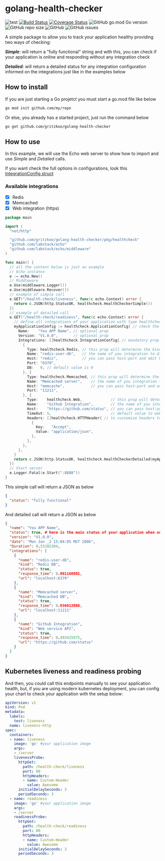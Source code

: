 # golang-health-checker

![test](https://github.com/gritzkoo/golang-health-checker/workflows/test/badge.svg?branch=master)
[![Build Status](https://travis-ci.org/gritzkoo/golang-health-checker.svg?branch=master)](https://travis-ci.org/gritzkoo/golang-health-checker)
[![Coverage Status](https://coveralls.io/repos/github/gritzkoo/golang-health-checker/badge.svg?branch=master)](https://coveralls.io/github/gritzkoo/golang-health-checker?branch=master)
![GitHub go.mod Go version](https://img.shields.io/github/go-mod/go-version/gritzkoo/golang-health-checker)
![GitHub repo size](https://img.shields.io/github/repo-size/gritzkoo/golang-health-checker)
![GitHub](https://img.shields.io/github/license/gritzkoo/golang-health-checker)
![GitHub issues](https://img.shields.io/github/issues/gritzkoo/golang-health-checker)

A simple package to allow you to track your application healthy providing two ways of checking:

*__Simple__*: will return a "fully functional" string and with this, you can check if your application is online and responding without any integration check

*__Detailed__*: will return a detailed status for any integration configuration informed on the integrations just like in the examples below

## How to install

If you are just starting a Go projetct you must start a go.mod file like below

```sh
go mod init github.com/my/repo
```

Or else, you already has a started project, just run the command below

```sh
go get github.com/gritzkoo/golang-health-checker
```

## How to use

In this example, we will use the Echo web server to show how to import and use *Simple* and *Detailed* calls.

If you want check the full options in configurations, look this [IntegrationConfig struct](https://github.com/gritzkoo/golang-health-checker/blob/master/pkg/healthcheck/structs.go#L45-L54)

### Available integrations

- [x] Redis
- [x] Memcached
- [x] Web integration (https)

```go
package main

import (
  "net/http"

  "github.com/gritzkoo/golang-health-checker/pkg/healthcheck"
  "github.com/labstack/echo"
  "github.com/labstack/echo/middleware"
)

func main() {
  // all the content below is just an example
  // Echo instance
  e := echo.New()
  // Middleware
  e.Use(middleware.Logger())
  e.Use(middleware.Recover())
  // example of simple call
  e.GET("/health-check/liveness", func(c echo.Context) error {
    return c.JSON(http.StatusOK, healthcheck.HealthCheckerSimple())
  })
  // example of detailed call
  e.GET("/health-check/readiness", func(c echo.Context) error {
    // define all integrations of your application with type healthcheck.ApplicationConfig
    myApplicationConfig := healthcheck.ApplicationConfig{ // check the full list of available props in structs.go
      Name:    "You APP Name", // optional prop
      Version: "V1.0.0",       // optional prop
      Integrations: []healthcheck.IntegrationConfig{ // mandatory prop
        {
          Type: healthcheck.Redis, // this prop will determine the kind of check, the list of types available in structs.go
          Name: "redis-user-db",   // the name of you integration to display in response
          Host: "redis",           // you can pass host:port and omit Port attribute
          Port: "6379",
          DB:   0, // default value is 0
        }, {
          Type: healthcheck.Memcached, // this prop will determine the kind of check, the list of types available in structs.go
          Name: "Memcached server",    // the name of you integration to display in response
          Host: "memcache",            // you can pass host:port and omit Port attribute
          Port: "11211",
        }, {
          Type:    healthcheck.Web,             // this prop will determine the kind of check, the list of types available in structs.go
          Name:    "Github Integration",        // the name of you integration to display in response
          Host:    "https://github.com/status", // you can pass host:port and omit Port attribute
          TimeOut: 5,                           // default value to web call is 10s
          Headers: []healthcheck.HTTPHeader{ // to customize headers to perform a GET request
            {
              Key:   "Accept",
              Value: "application/json",
            },
          },
        },
      },
    }
    return c.JSON(http.StatusOK, healthcheck.HealthCheckerDetailed(myApplicationConfig))
  })
  // Start server
  e.Logger.Fatal(e.Start(":8888"))
}

```

This simple call will return a JSON as below

```json
{
  "status": "fully functional"
}
```

And detailed call will return a JSON as below

```json
{
  "name": "You APP Name",
  "status": true, # here is the main status of your application when one of the integrations fails.. false will return
  "version": "V1.0.0",
  "date": "Mon Jan _2 15:04:05 MST 2006",
  "Duration": 0.53102304,
  "integrations": [
    {
      "name": "redis-user-db",
      "kind": "Redis DB",
      "status": true,
      "response_time": 0.001160881,
      "url": "localhost:6379"
    },
    {
      "name": "Memcached server",
      "kind": "Memcached DB",
      "status": true,
      "response_time": 0.036013866,
      "url": "localhost:11211"
    },
    {
      "name": "Github Integration",
      "kind": "Web service API",
      "status": true,
      "response_time": 0.493425975,
      "url": "https://github.com/status"
    }
  ]
}
```

## Kubernetes liveness and readiness probing

And then, you could call this endpoints manually to see your application health, but, if you are using modern kubernetes deployment, you can config your chart to check your application with the setup below:

```yaml
apiVersion: v1
kind: Pod
metadata:
  labels:
    test: liveness
  name: liveness-http
spec:
  containers:
  - name: liveness
    image: 'go' #your application image
    args:
    - /server
    livenessProbe:
      httpGet:
        path: /health-check/liveness
        port: 80
        httpHeaders:
        - name: Custom-Header
          value: Awesome
      initialDelaySeconds: 3
      periodSeconds: 3
  - name: readiness
    image: 'go' #your application image
    args:
    - /server
    readinessProbe:
      httpGet:
        path: /health-check/readiness
        port: 80
        httpHeaders:
        - name: Custom-Header
          value: Awesome
      initialDelaySeconds: 3
      periodSeconds: 3
```
